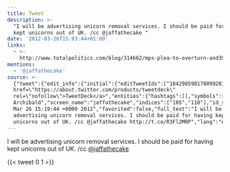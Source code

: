 ```yaml
---
title: Tweet
description: >-
  "I will be advertising unicorn removal services. I should be paid for having
  kept unicorns out of UK. /cc @jaffathecake "
date: '2012-03-26T15:03:44+01:00'
links:
  - >-
    http://www.totalpolitics.com/blog/314662/mps-plea-to-overturn-and39god-can-healand39-ad-ban.thtml
mentions:
  - '@jaffathecake'
source: >-
  {"tweet":{"edit_info":{"initial":{"editTweetIds":["184298598178099201"],"editableUntil":"2012-03-26T16:19:44.565Z","editsRemaining":"5","isEditEligible":true}},"retweeted":false,"source":"<a
  href=\"https://about.twitter.com/products/tweetdeck\"
  rel=\"nofollow\">TweetDeck</a>","entities":{"hashtags":[],"symbols":[],"user_mentions":[{"name":"Jake
  Archibald","screen_name":"jaffathecake","indices":["105","118"],"id_str":"15390783","id":"15390783"}],"urls":[{"url":"http://t.co/R3Fl2MRP","expanded_url":"http://www.totalpolitics.com/blog/314662/mps-plea-to-overturn-and39god-can-healand39-ad-ban.thtml","display_url":"totalpolitics.com/blog/314662/mp…","indices":["119","139"]}]},"display_text_range":["0","139"],"favorite_count":"0","id_str":"184298598178099201","truncated":false,"retweet_count":"1","id":"184298598178099201","possibly_sensitive":false,"created_at":"Mon
  Mar 26 15:19:44 +0000 2012","favorited":false,"full_text":"I will be
  advertising unicorn removal services. I should be paid for having kept
  unicorns out of UK. /cc @jaffathecake http://t.co/R3Fl2MRP","lang":"en"}}
---
```

I will be advertising unicorn removal services. I should be paid for having kept unicorns out of UK. /cc [@jaffathecake](https://twitter.com/@jaffathecake) 
    
{{< tweet 0 1 >}}
    
